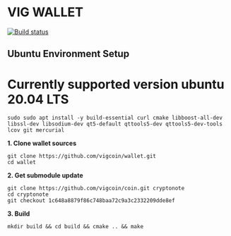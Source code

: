 VIG WALLET
===

[![Build status](https://ci.appveyor.com/api/projects/status/b86pdx2x1wyaxmwv?svg=true)](https://ci.appveyor.com/project/calidion/wallet)


## Ubuntu Environment Setup

# Currently supported version ubuntu 20.04 LTS

```
sudo sudo apt install -y build-essential curl cmake libboost-all-dev libssl-dev libsodium-dev qt5-default qttools5-dev qttools5-dev-tools lcov git mercurial
```

**1. Clone wallet sources**

```
git clone https://github.com/vigcoin/wallet.git
cd wallet
```

**2. Get submodule update**

```
git clone https://github.com/vigcoin/coin.git cryptonote
cd cryptonote
git checkout 1c648a8879f86c748baa72c9a3c2332209dde8ef
```

**3. Build**

```
mkdir build && cd build && cmake .. && make
```
